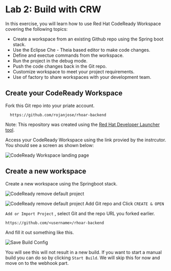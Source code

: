 # Lab 2: Build with CRW

In this exercise, you will learn how to use Red Hat CodeReady Workspace covering the following topics:

* Create a workspace from an existing Github repo using the Spring boot stack.
* Use the Eclipse Che - Theia based editor to make code changes.
* Define and exectue commands from the workspace.
* Run the project in the debug mode.
* Push the code changes back in the Git repo.
* Customize workspace to meet your project requirements.
* Use of factory to share workspaces with your development team.

## Create your CodeReady Workspace

Fork this Git repo into your priate account.

```text
  https://github.com/rojanjose/rhoar-backend
```

Note: This repository was created using the [Red Hat Developer Launcher tool](https://github.com/IBM/red-hat-marketplace/tree/4c428f76a063399ed01254be463cf03cd730ce68/workshop/modules/cloud-development-toolset/crw/lab-2/exercise-codeready-launcher.md).

Access your CodeReady Workspace using the link provied by the instrcutor. You should see a screen as shown below:

![CodeReady Workspace landing page](https://github.com/IBM/red-hat-marketplace/tree/4c428f76a063399ed01254be463cf03cd730ce68/workshop/modules/cloud-development-toolset/images/ex-crw-landing-page.png)

## Create a new workspace

Create a new workspace using the Springboot stack.

![CodeReady remove default project](https://github.com/IBM/red-hat-marketplace/tree/4c428f76a063399ed01254be463cf03cd730ce68/workshop/modules/cloud-development-toolset/images/ex-crw-remove-default-project.png)

![CodeReady remove default project](https://github.com/IBM/red-hat-marketplace/tree/4c428f76a063399ed01254be463cf03cd730ce68/workshop/modules/cloud-development-toolset/images/ex-crw-add-gitrepo.png) Add Git repo and Click `CREATE & OPEN`

`Add or Import Project` , select Git and the repo URL you forked earlier.

```text
https://github.com/<username>/rhoar-backend
```

And fill it out something like this.

![Save Build Config](https://github.com/IBM/red-hat-marketplace/tree/4c428f76a063399ed01254be463cf03cd730ce68/workshop/modules/cloud-development-toolset/crw/.gitbook/assets/nodejs-build-save.png)

You will see this will not result in a new build. If you want to start a manual build you can do so by clicking `Start Build`. We will skip this for now and move on to the webhook part.

